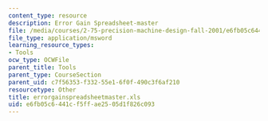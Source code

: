 ```yaml
---
content_type: resource
description: Error Gain Spreadsheet-master
file: /media/courses/2-75-precision-machine-design-fall-2001/e6fb05c6441cf5ffae2505d1f826c093_errorgainspreadsheetmaster.xls
file_type: application/msword
learning_resource_types:
- Tools
ocw_type: OCWFile
parent_title: Tools
parent_type: CourseSection
parent_uid: c7f56353-f332-55e1-6f0f-490c3f6af210
resourcetype: Other
title: errorgainspreadsheetmaster.xls
uid: e6fb05c6-441c-f5ff-ae25-05d1f826c093
---
```

